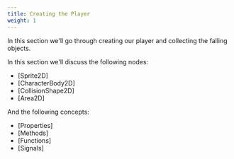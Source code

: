 ```yaml
---
title: Creating the Player
weight: 1
---
```


In this section we'll go through creating our player and collecting the falling objects.

In this section we'll discuss the following nodes:
- [Sprite2D]
- [CharacterBody2D]
- [CollisionShape2D]
- [Area2D]

And the following concepts:
- [Properties]
- [Methods]
- [Functions]
- [Signals]